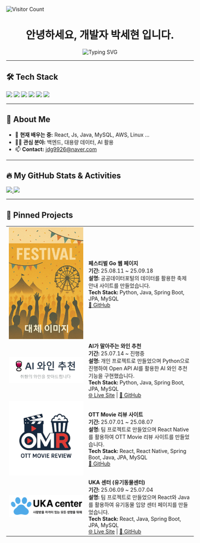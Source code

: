 <!-- 방문자 수 카운터 -->
![Visitor Count](https://komarev.com/ghpvc/?username=jdg9926)

<h1 align="center">안녕하세요, 개발자 박세현 입니다.</h1>
<p align="center">
  <img src="https://readme-typing-svg.herokuapp.com?font=Fira+Code&duration=2000&pause=1000&color=00BFFF&center=true&vCenter=true&width=435&lines=열정적인+풀스택+개발자;도전을+좋아하는+개발자;함께+성장하는+개발자" alt="Typing SVG" />
</p>

---

## 🛠️ Tech Stack

<p>
  <img src="https://img.shields.io/badge/Java-007396?style=flat&logo=java&logoColor=white"/>
  <img src="https://img.shields.io/badge/Spring-6DB33F?style=flat&logo=spring&logoColor=white"/>
  <img src="https://img.shields.io/badge/JavaScript-F7DF1E?style=flat&logo=javascript&logoColor=black"/>
  <img src="https://img.shields.io/badge/React-61DAFB?style=flat&logo=react&logoColor=black"/>
  <img src="https://img.shields.io/badge/MySQL-4479A1?style=flat&logo=mysql&logoColor=white"/>
  <img src="https://img.shields.io/badge/AWS-232F3E?style=flat&logo=amazonaws&logoColor=white"/>
</p>

---

## 🚀 About Me

- 🌱 **현재 배우는 중:** React, Js, Java, MySQL, AWS, Linux ...
- 🧑‍💻 **관심 분야:** 백엔드, 대용량 데이터, AI 활용
- 📫 **Contact:** jdg9926@naver.com

---

## 🔥 My GitHub Stats & Activities

<a href="https://github.com/anuraghazra/github-readme-stats">
    <img src="https://github-readme-stats.vercel.app/api/top-langs/?username=jdg9926&layout=donut&show_icons=true&theme=material-palenight&hide_border=true&bg_color=20232a&icon_color=58A6FF&text_color=fff&title_color=58A6FF&count_private=true" width=40% />
</a>    
<a href="https://github.com/anuraghazra/github-readme-stats">
  <img src="https://github-readme-stats.vercel.app/api?username=jdg9926&show_icons=true&theme=material-palenight&hide_border=true&bg_color=20232a&icon_color=58A6FF&text_color=fff&title_color=58A6FF&count_private=true" width=59% />
</a>

<!-- 
<a href="https://github.com/ashutosh00710/github-readme-activity-graph">
    <img src="https://github-readme-activity-graph.vercel.app/graph?username=jdg9926&theme=react-dark&bg_color=20232a&hide_border=true&line=58A6FF&color=58A6FF" width=100%/>
</a>
 -->

---

## 📌 Pinned Projects

<table>
  <tr>
    <td width="200">
      <img src="https://github.com/jdg9926/jdg9926/raw/main/images/festivalImg.png" width="100%" />
    </td>
    <td>
      <b>페스티벌 Go 웹 페이지</b><br>
      <b>기간:</b> 25.08.11 ~ 25.09.18<br>
      <b>설명:</b> 공공데이터포털의 데이터를 활용한 축제 안내 사이트를 만들었습니다. <br>
      <b>Tech Stack:</b> Python, Java, Spring Boot, JPA, MySQL<br>
<!--       <a href="http://project-alcohol-recommendation.s3-website.ap-northeast-2.amazonaws.com/">🌐 Live Site</a> |  -->
      <a href="https://github.com/mk0537/Festival_web_project">🔗 GitHub</a>
    </td>
  </tr>
  <tr>
  <tr>
    <td width="200">
      <img src="https://github.com/jdg9926/jdg9926/raw/main/images/wineMainLogo.png" width="100%" />
    </td>
    <td>
      <b>AI가 말아주는 와인 추천</b><br>
      <b>기간:</b> 25.07.14 ~ 진행중<br>
      <b>설명:</b> 개인 프로젝트로 만들었으며 Python으로 진행하여 Open API AI를 활용한 AI 와인 추천 기능을 구현했습니다.<br>
      <b>Tech Stack:</b> Python, Java, Spring Boot, JPA, MySQL<br>
      <a href="http://project-alcohol-recommendation.s3-website.ap-northeast-2.amazonaws.com/">🌐 Live Site</a> | 
      <a href="https://github.com/jdg9926/project-alcohol-recommendation">🔗 GitHub</a>
    </td>
  </tr>
  <tr>
    <td width="200">
      <img src="https://github.com/jdg9926/jdg9926/raw/main/images/OMRMainLogo.png" width="100%" />
    </td>
    <td>
      <b>OTT Movie 리뷰 사이트</b><br>
      <b>기간:</b> 25.07.01 ~ 25.08.07<br>
      <b>설명:</b> 팀 프로젝트로 만들었으며 React Native를 활용하여 OTT Movie 리뷰 사이트를 만들었습니다.<br>
      <b>Tech Stack:</b> React, React Native, Spring Boot, Java, JPA, MySQL<br>
      <a href="https://github.com/guensoo/TeamProject-OMR">🔗 GitHub</a>
    </td>
  </tr>
  <tr>
    <td width="200">
      <img src="https://github.com/jdg9926/jdg9926/raw/main/images/UKAMainLogo.png" width="100%" />
    </td>
    <td>
      <b>UKA 센터 (유기동물센터)</b><br>
      <b>기간:</b> 25.06.09 ~ 25.07.04<br>
      <b>설명:</b> 팀 프로젝트로 만들었으며 React와 Java를 활용하여 유기동물 입양 센터 페이지를 만들었습니다.<br>
      <b>Tech Stack:</b> React, Java, Spring Boot, JPA, MySQL<br>
      <a href="http://teamproject-uka.s3-website.ap-northeast-2.amazonaws.com/">🌐 Live Site</a> | 
      <a href="https://github.com/hms1218/TeamProject-UKA">🔗 GitHub</a>
    </td>
  </tr>
</table>

